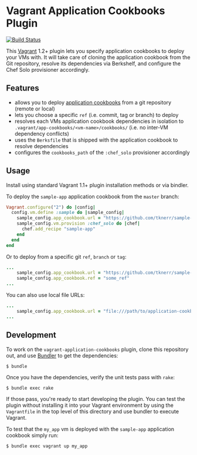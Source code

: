 # Vagrant Application Cookbooks Plugin

[![Build Status](https://travis-ci.org/tknerr/vagrant-application-cookbooks.png?branch=master)](https://travis-ci.org/tknerr/vagrant-application-cookbooks)


This [Vagrant](http://www.vagrantup.com) 1.2+ plugin lets you specify application cookbooks to deploy your VMs with. It will take care of cloning the application cookbook from the Git repository, resolve its dependencies via Berkshelf, and configure the Chef Solo provisioner accordingly.

## Features

* allows you to deploy [application cookbooks](http://red-badger.com/blog/2013/06/24/berkshelf-application-cookbooks/) from a git repository (remote or local)
* lets you choose a specific `ref` (i.e. commit, tag or branch) to deploy
* resolves each VMs application cookbook dependencies in isolation to `.vagrant/app-cookbooks/<vm-name>/cookbooks/` (i.e. no inter-VM dependency conflicts)
* uses the `Berksfile` that is shipped with the application cookbook to resolve dependencies
* configures the `cookbooks_path` of the `:chef_solo` provisioner accordingly

## Usage

Install using standard Vagrant 1.1+ plugin installation methods or via bindler. 

To deploy the `sample-app` application cookbook from the `master` branch:
```ruby
Vagrant.configure("2") do |config|
  config.vm.define :sample do |sample_config|
    sample_config.app_cookbook.url = "https://github.com/tknerr/sample-application-cookbook"
    sample_config.vm.provision :chef_solo do |chef|
      chef.add_recipe "sample-app"
    end
  end
end
```

Or to deploy from a specific git `ref`, `branch` or `tag`:
```ruby
...
    sample_config.app_cookbook.url = "https://github.com/tknerr/sample-application-cookbook"
    sample_config.app_cookbook.ref = "some_ref"
...
```

You can also use local file URLs:
```ruby
...
    sample_config.app_cookbook.url = "file:///path/to/application-cookbook"
...
```


## Development

To work on the `vagrant-application-cookbooks` plugin, clone this repository out, and use
[Bundler](http://gembundler.com) to get the dependencies:

```
$ bundle
```

Once you have the dependencies, verify the unit tests pass with `rake`:

```
$ bundle exec rake
```

If those pass, you're ready to start developing the plugin. You can test
the plugin without installing it into your Vagrant environment by using the
`Vagrantfile` in the top level of this directory and use bundler to execute Vagrant.

To test that the `my_app` vm is deployed with the `sample-app` application cookbook simply run:
```
$ bundle exec vagrant up my_app
```

